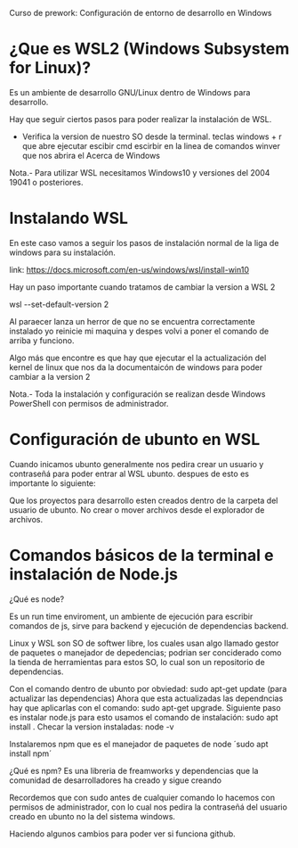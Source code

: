 Curso de prework: Configuración de entorno de desarrollo en Windows

# ¿Que es WSL2 (Windows Subsystem for Linux)?

Es un ambiente de desarrollo GNU/Linux dentro de Windows para desarrollo.

Hay que seguir ciertos pasos para poder realizar la instalación de  WSL.

- Verifica la version de nuestro SO desde la terminal.
	teclas windows + r que abre ejecutar
	escibir cmd
	escirbir en la linea de comandos winver que nos abrira el Acerca de Windows

Nota.- Para utilizar WSL necesitamos Windows10 y versiones del 2004 19041 o posteriores.


# Instalando WSL

En este caso vamos a seguir los pasos de instalación normal de la liga de windows para su instalación.

link: https://docs.microsoft.com/en-us/windows/wsl/install-win10

Hay un paso importante cuando tratamos de cambiar la version a WSL 2 

wsl --set-default-version 2

Al paraecer lanza un herror de que no se encuentra correctamente instalado yo reinicie mi maquina y despes volvi a poner el comando de arriba y funciono.

Algo más que encontre es que hay que ejecutar el la actualización del kernel de linux que nos da la documentaicón de windows para poder cambiar a la version 2

Nota.- Toda la instalación y configuración se realizan desde Windows PowerShell con permisos de administrador.

# Configuración de ubunto en WSL

Cuando inicamos ubunto generalmente nos pedira crear un usuario y contraseñá para poder entrar al WSL ubunto. despues de esto es importante lo siguiente:

Que los proyectos para desarrollo esten creados dentro de la carpeta del usuario de ubunto.
No crear o mover archivos desde el explorador de archivos.

# Comandos básicos de la terminal e instalación de Node.js

¿Qué es node?

Es un run time enviroment, un ambiente de ejecución para escribir comandos de js, sirve para backend y ejecución de dependencias backend.

Linux y WSL son SO de softwer libre, los cuales usan algo llamado gestor de paquetes o manejador de depedencias; podrian ser conciderado como la tienda de herramientas para estos SO, lo cual son un repositorio de dependencias.

Con el comando dentro de ubunto por obviedad: sudo apt-get update (para actualizar las dependencias)
Ahora que esta actualizadas las dependncias hay que aplicarlas con el comando: sudo apt-get upgrade.
Siguiente paso es instalar node.js para esto usamos el comando de instalación: sudo apt install <dependencia>.
Checar la version instaladas: node -v

Instalaremos npm que es el manejador de paquetes de node
´sudo apt install npm´

¿Qué es npm?
Es una libreria de freamworks y dependencias que la comunidad de desarrolladores ha creado y sigue creando

Recordemos que con sudo antes de cualquier comando lo hacemos con permisos de administrador, con lo cual nos pedira la contraseñá del usuario creado en ubunto no la del sistema windows.

Haciendo algunos cambios para poder ver si funciona github.
